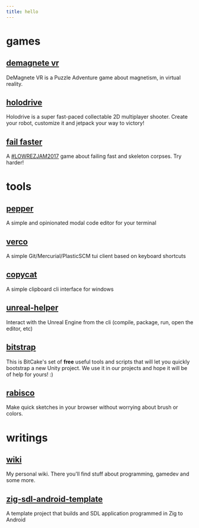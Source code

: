 ```yaml
---
title: hello
---
```


# games

## [demagnete vr](https://store.steampowered.com/app/995270/DeMagnete_VR/)
DeMagnete VR is a Puzzle Adventure game about magnetism, in virtual reality.

## [holodrive](http://store.steampowered.com/app/370770/Holodrive/)
Holodrive is a super fast-paced collectable 2D multiplayer shooter. Create your robot, customize it and jetpack your way to victory!

## [fail faster](https://foletto.itch.io/failfaster)
A [#LOWREZJAM2017](https://twitter.com/hashtag/lowrezjam2017) game about failing fast and skeleton corpses. Try harder!

# tools

## [pepper](https://github.com/vamolessa/pepper)
A simple and opinionated modal code editor for your terminal

## [verco](https://github.com/vamolessa/verco)
A simple Git/Mercurial/PlasticSCM tui client based on keyboard shortcuts

## [copycat](https://github.com/vamolessa/copycat)
A simple clipboard cli interface for windows

## [unreal-helper](https://github.com/vamolessa/unreal-helper)
Interact with the Unreal Engine from the cli (compile, package, run, open the editor, etc)

## [bitstrap](https://github.com/bitcake/bitstrap)
This is BitCake's set of **free** useful tools and scripts that will let you quickly bootstrap a new Unity project. 
We use it in our projects and hope it will be of help for yours! :)

## [rabisco](https://rabisco.github.io/)
Make quick sketches in your browser without worrying about brush or colors.

# writings

## [wiki](https://github.com/vamolessa/wiki/wiki)
My personal wiki. There you'll find stuff about programming, gamedev and some more.

## [zig-sdl-android-template](https://github.com/vamolessa/zig-sdl-android-template)
A template project that builds and SDL application programmed in Zig to Android
